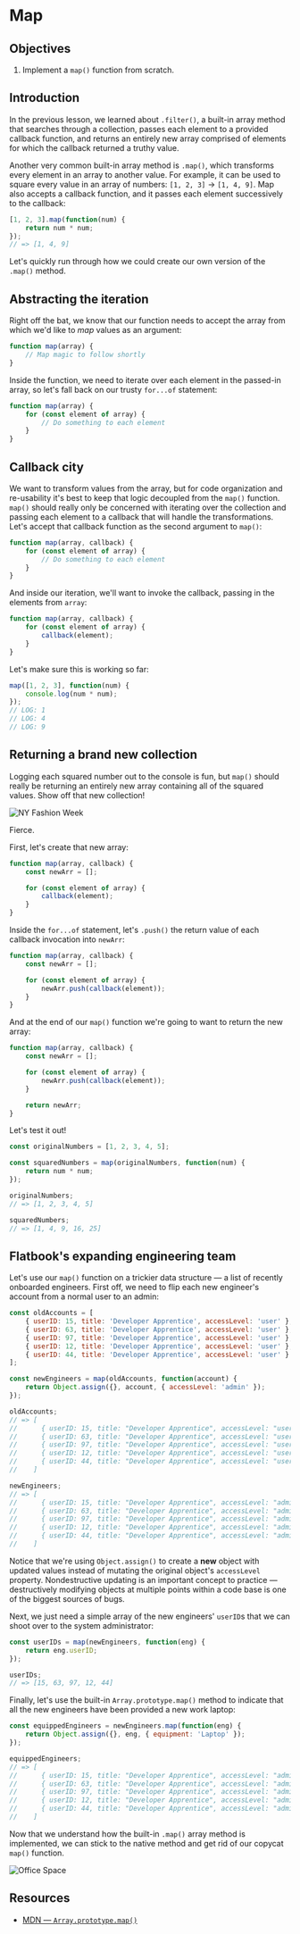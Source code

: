 # Map

## Objectives

1.  Implement a `map()` function from scratch.

## Introduction

In the previous lesson, we learned about `.filter()`, a built-in array method
that searches through a collection, passes each element to a provided callback
function, and returns an entirely new array comprised of elements for which the
callback returned a truthy value.

Another very common built-in array method is `.map()`, which transforms every
element in an array to another value. For example, it can be used to square
every value in an array of numbers: `[1, 2, 3]` -> `[1, 4, 9]`. Map also accepts
a callback function, and it passes each element successively to the callback:

```js
[1, 2, 3].map(function(num) {
	return num * num;
});
// => [1, 4, 9]
```

Let's quickly run through how we could create our own version of the `.map()`
method.

## Abstracting the iteration

Right off the bat, we know that our function needs to accept the array from
which we'd like to _map_ values as an argument:

```js
function map(array) {
	// Map magic to follow shortly
}
```

Inside the function, we need to iterate over each element in the passed-in
array, so let's fall back on our trusty `for...of` statement:

```js
function map(array) {
	for (const element of array) {
		// Do something to each element
	}
}
```

## Callback city

We want to transform values from the array, but for code organization and
re-usability it's best to keep that logic decoupled from the `map()` function.
`map()` should really only be concerned with iterating over the collection and
passing each element to a callback that will handle the transformations. Let's
accept that callback function as the second argument to `map()`:

```js
function map(array, callback) {
	for (const element of array) {
		// Do something to each element
	}
}
```

And inside our iteration, we'll want to invoke the callback, passing in the
elements from `array`:

```js
function map(array, callback) {
	for (const element of array) {
		callback(element);
	}
}
```

Let's make sure this is working so far:

```js
map([1, 2, 3], function(num) {
	console.log(num * num);
});
// LOG: 1
// LOG: 4
// LOG: 9
```

## Returning a brand new collection

Logging each squared number out to the console is fun, but `map()` should really
be returning an entirely new array containing all of the squared values. Show
off that new collection!

<picture>
  <source srcset="https://curriculum-content.s3.amazonaws.com/web-development/js/looping-and-iteration/map-readme/nyfw.webp" type="image/webp">
  <source srcset="https://curriculum-content.s3.amazonaws.com/web-development/js/looping-and-iteration/map-readme/nyfw.gif" type="image/gif">
  <img src="https://curriculum-content.s3.amazonaws.com/web-development/js/looping-and-iteration/map-readme/nyfw.gif" alt="NY Fashion Week">
</picture>

Fierce.

First, let's create that new array:

```js
function map(array, callback) {
	const newArr = [];

	for (const element of array) {
		callback(element);
	}
}
```

Inside the `for...of` statement, let's `.push()` the return value of each
callback invocation into `newArr`:

```js
function map(array, callback) {
	const newArr = [];

	for (const element of array) {
		newArr.push(callback(element));
	}
}
```

And at the end of our `map()` function we're going to want to return the new
array:

```js
function map(array, callback) {
	const newArr = [];

	for (const element of array) {
		newArr.push(callback(element));
	}

	return newArr;
}
```

Let's test it out!

```js
const originalNumbers = [1, 2, 3, 4, 5];

const squaredNumbers = map(originalNumbers, function(num) {
	return num * num;
});

originalNumbers;
// => [1, 2, 3, 4, 5]

squaredNumbers;
// => [1, 4, 9, 16, 25]
```

## Flatbook's expanding engineering team

Let's use our `map()` function on a trickier data structure — a list of recently
onboarded engineers. First off, we need to flip each new engineer's account from
a normal user to an admin:

```js
const oldAccounts = [
	{ userID: 15, title: 'Developer Apprentice', accessLevel: 'user' },
	{ userID: 63, title: 'Developer Apprentice', accessLevel: 'user' },
	{ userID: 97, title: 'Developer Apprentice', accessLevel: 'user' },
	{ userID: 12, title: 'Developer Apprentice', accessLevel: 'user' },
	{ userID: 44, title: 'Developer Apprentice', accessLevel: 'user' }
];

const newEngineers = map(oldAccounts, function(account) {
	return Object.assign({}, account, { accessLevel: 'admin' });
});

oldAccounts;
// => [
//      { userID: 15, title: "Developer Apprentice", accessLevel: "user" },
//      { userID: 63, title: "Developer Apprentice", accessLevel: "user" },
//      { userID: 97, title: "Developer Apprentice", accessLevel: "user" },
//      { userID: 12, title: "Developer Apprentice", accessLevel: "user" },
//      { userID: 44, title: "Developer Apprentice", accessLevel: "user" }
//    ]

newEngineers;
// => [
//      { userID: 15, title: "Developer Apprentice", accessLevel: "admin" },
//      { userID: 63, title: "Developer Apprentice", accessLevel: "admin" },
//      { userID: 97, title: "Developer Apprentice", accessLevel: "admin" },
//      { userID: 12, title: "Developer Apprentice", accessLevel: "admin" },
//      { userID: 44, title: "Developer Apprentice", accessLevel: "admin" }
//    ]
```

Notice that we're using `Object.assign()` to create a **new** object with
updated values instead of mutating the original object's `accessLevel` property.
Nondestructive updating is an important concept to practice — destructively
modifying objects at multiple points within a code base is one of the biggest
sources of bugs.

Next, we just need a simple array of the new engineers' `userID`s that we can
shoot over to the system administrator:

```js
const userIDs = map(newEngineers, function(eng) {
	return eng.userID;
});

userIDs;
// => [15, 63, 97, 12, 44]
```

Finally, let's use the built-in `Array.prototype.map()` method to indicate that all the new engineers have been provided a new work laptop:

```js
const equippedEngineers = newEngineers.map(function(eng) {
	return Object.assign({}, eng, { equipment: 'Laptop' });
});

equippedEngineers;
// => [
//      { userID: 15, title: "Developer Apprentice", accessLevel: "admin", equipment: "Laptop" },
//      { userID: 63, title: "Developer Apprentice", accessLevel: "admin", equipment: "Laptop" },
//      { userID: 97, title: "Developer Apprentice", accessLevel: "admin", equipment: "Laptop" },
//      { userID: 12, title: "Developer Apprentice", accessLevel: "admin", equipment: "Laptop" },
//      { userID: 44, title: "Developer Apprentice", accessLevel: "admin", equipment: "Laptop" }
//    ]
```

Now that we understand how the built-in `.map()` array method is implemented, we
can stick to the native method and get rid of our copycat `map()` function.

<picture>
  <source srcset="https://curriculum-content.s3.amazonaws.com/web-development/js/looping-and-iteration/map-readme/office_space.webp" type="image/webp">
  <source srcset="https://curriculum-content.s3.amazonaws.com/web-development/js/looping-and-iteration/map-readme/office_space.gif" type="image/gif">
  <img src="https://curriculum-content.s3.amazonaws.com/web-development/js/looping-and-iteration/map-readme/office_space.gif" alt="Office Space">
</picture>

## Resources

- [MDN — `Array.prototype.map()`](https://developer.mozilla.org/en-US/docs/Web/JavaScript/Reference/Global_Objects/Array/map)

